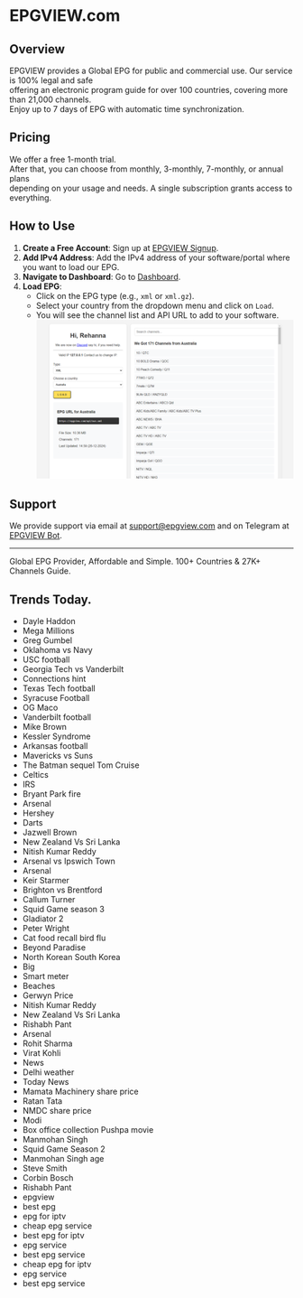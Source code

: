 # EPGVIEW.com



## Overview
EPGVIEW provides a Global EPG for public and commercial use. Our service is 100% legal and safe\
offering an electronic program guide for over 100 countries, covering more than 21,000 channels.\
Enjoy up to 7 days of EPG with automatic time synchronization.

## Pricing
We offer a free 1-month trial. \
After that, you can choose from monthly, 3-monthly, 7-monthly, or annual plans \
depending on your usage and needs. A single subscription grants access to everything.

## How to Use
1. **Create a Free Account**: Sign up at [EPGVIEW Signup](https://epgview.com/signup.php).
2. **Add IPv4 Address**: Add the IPv4 address of your software/portal where you want to load our EPG.
3. **Navigate to Dashboard**: Go to [Dashboard](https://epgview.com/dashboard.php).
4. **Load EPG**:
   - Click on the EPG type (e.g., `xml` or `xml.gz`).
   - Select your country from the dropdown menu and click on `Load`.
   - You will see the channel list and API URL to add to your software.
![EPGVIEW](img/dashboard.png)
## Support
We provide support via email at [support@epgview.com](mailto:support@epgview.com) and on Telegram at [EPGVIEW Bot](https://t.me/epgview_bot).

---

Global EPG Provider, Affordable and Simple. 100+ Countries & 27K+ Channels Guide.

## Trends Today.

- Dayle Haddon
- Mega Millions
- Greg Gumbel
- Oklahoma vs Navy
- USC football
- Georgia Tech vs Vanderbilt
- Connections hint
- Texas Tech football
- Syracuse Football
- OG Maco
- Vanderbilt football
- Mike Brown
- Kessler Syndrome
- Arkansas football
- Mavericks vs Suns
- The Batman sequel Tom Cruise
- Celtics
- IRS
- Bryant Park fire
- Arsenal
- Hershey
- Darts
- Jazwell Brown
- New Zealand Vs Sri Lanka
- Nitish Kumar Reddy
- Arsenal vs Ipswich Town
- Arsenal
- Keir Starmer
- Brighton vs Brentford
- Callum Turner
- Squid Game season 3
- Gladiator 2
- Peter Wright
- Cat food recall bird flu
- Beyond Paradise
- North Korean South Korea
- Big
- Smart meter
- Beaches
- Gerwyn Price
- Nitish Kumar Reddy
- New Zealand Vs Sri Lanka
- Rishabh Pant
- Arsenal
- Rohit Sharma
- Virat Kohli
- News
- Delhi weather
- Today News
- Mamata Machinery share price
- Ratan Tata
- NMDC share price
- Modi
- Box office collection Pushpa movie
- Manmohan Singh
- Squid Game Season 2
- Manmohan Singh age
- Steve Smith
- Corbin Bosch
- Rishabh Pant
- epgview
- best epg
- epg for iptv
- cheap epg service
- best epg for iptv
- epg service
- best epg service
- cheap epg for iptv
- epg service
- best epg service
